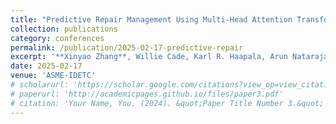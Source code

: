 ```yaml
---
title: "Predictive Repair Management Using Multi-Head Attention Transformer and Online Learning"
collection: publications
category: conferences
permalink: /publication/2025-02-17-predictive-repair
excerpt: '**Xinyao Zhang**, Willie Cade, Karl R. Haapala, Arun Natarajan, Sara Behdad'
date: 2025-02-17
venue: 'ASME-IDETC'
# scholarurl: 'https://scholar.google.com/citations?view_op=view_citation&hl=en&user=TdLKY9UAAAAJ&sortby=pubdate&citation_for_view=TdLKY9UAAAAJ:P5F9QuxV20EC'
# paperurl: 'http://academicpages.github.io/files/paper3.pdf'
# citation: 'Your Name, You. (2024). &quot;Paper Title Number 3.&quot; <i>GitHub Journal of Bugs</i>. 1(3).'
---
```


